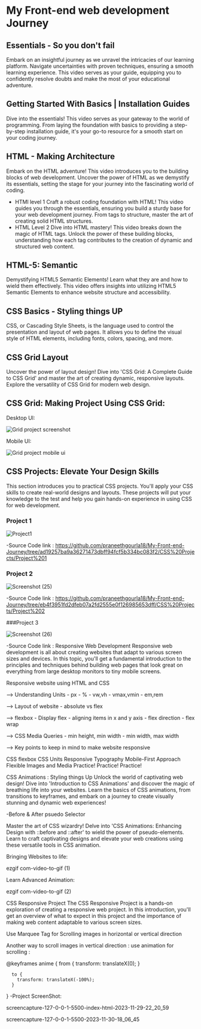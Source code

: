 # My Front-end web development Journey

## Essentials - So you don't fail
Embark on an insightful journey as we unravel the intricacies of our learning platform. Navigate uncertainties with proven techniques, ensuring a smooth learning experience. This video serves as your guide, equipping you to confidently resolve doubts and make the most of your educational adventure.

## Getting Started With Basics | Installation Guides
Dive into the essentials! This video serves as your gateway to the world of programming. From laying the foundation with basics to providing a step-by-step installation guide, it's your go-to resource for a smooth start on your coding journey.

## HTML - Making Architecture
Embark on the HTML adventure! This video introduces you to the building blocks of web development. Uncover the power of HTML as we demystify its essentials, setting the stage for your journey into the fascinating world of coding.

 * HTMl level 1 Craft a robust coding foundation with HTML! This video guides you through the essentials, ensuring you build a sturdy base for your web development journey. From tags to structure, master the art of creating solid HTML structures.
* HTML Level 2 Dive into HTML mastery! This video breaks down the magic of HTML tags. Unlock the power of these building blocks, understanding how each tag contributes to the creation of dynamic and structured web content.
## HTML-5: Semantic
Demystifying HTML5 Semantic Elements! Learn what they are and how to wield them effectively. This video offers insights into utilizing HTML5 Semantic Elements to enhance website
structure and accessibility.

## CSS Basics - Styling things UP
CSS, or Cascading Style Sheets, is the language used to control the presentation and layout of web pages. It allows you to define the visual style of HTML elements, including fonts, colors, spacing, and more.

## CSS Grid Layout
Uncover the power of layout design! Dive into 'CSS Grid: A Complete Guide to CSS Grid' and master the art of creating dynamic, responsive layouts. Explore the versatility of CSS Grid for modern web design.


## CSS Grid: Making Project Using CSS Grid:

Desktop UI:

![Grid project screenshot](https://github.com/praneethgourla18/My-Front-end-Journey/assets/154213100/4c812977-493d-4740-90b2-723ff9d50bef)




Mobile UI:

![Grid project mobile ui](https://github.com/praneethgourla18/My-Front-end-Journey/assets/154213100/2542d04a-5424-4516-96ef-61fa02406e78)


## CSS Projects: Elevate Your Design Skills
This section introduces you to practical CSS projects. You'll apply your CSS skills to create real-world designs and layouts. These projects will put your knowledge to the test and help you gain hands-on experience in using CSS for web development.

### Project 1

![Project1](https://github.com/praneethgourla18/My-Front-end-Journey/assets/154213100/ff693881-8a28-4630-b0ce-e28406cbe629)


-Source Code link : https://github.com/praneethgourla18/My-Front-end-Journey/tree/ad19257ba9a36271473dbff94fcf5b334bc083f2/CSS%20Projects/Project%201

### Project 2
![Screenshot (25)](https://github.com/praneethgourla18/My-Front-end-Journey/assets/154213100/93920a29-0616-4ab4-9b52-a58c3c17c6a1)



-Source Code link : https://github.com/praneethgourla18/My-Front-end-Journey/tree/eb4f3951fd2dfeb07a2fd2555e0f126985653dff/CSS%20Projects/Project%202

###Project 3 

![Screenshot (26)](https://github.com/praneethgourla18/My-Front-end-Journey/assets/154213100/4e1cae5a-6c96-4223-b501-4f66f3a41a07)


-Source Code link :
Responsive Web Development
Responsive web development is all about creating websites that adapt to various screen sizes and devices. In this topic, you'll get a fundamental introduction to the principles and techniques behind building web pages that look great on everything from large desktop monitors to tiny mobile screens.

Responsive website using HTML and CSS

--> Understanding Units - px - % - vw,vh - vmax,vmin - em,rem

--> Layout of website - absolute vs flex

--> flexbox - Display flex - aligning items in x and y axis - flex direction - flex wrap

--> CSS Media Queries - min height, min width - min width, max width

--> Key points to keep in mind to make website responsive

CSS flexbox
CSS Units
Responsive Typography
Mobile-First Approach
Flexible Images and Media
Practice! Practice! Practice!

CSS Animations : Styling things Up
Unlock the world of captivating web design! Dive into 'Introduction to CSS Animations' and discover the magic of breathing life into your websites. Learn the basics of CSS animations, from transitions to keyframes, and embark on a journey to create visually stunning and dynamic web experiences!

-Before & After psuedo Selector

Master the art of CSS wizardry! Delve into 'CSS Animations: Enhancing Design with ::before and ::after' to wield the power of pseudo-elements. Learn to craft captivating designs and elevate your web creations using these versatile tools in CSS animation.

Bringing Websites to life:

ezgif com-video-to-gif (1)

Learn Advanced Animation:

ezgif com-video-to-gif (2)

CSS Responsive Project
The CSS Responsive Project is a hands-on exploration of creating a responsive web project. In this introduction, you'll get an overview of what to expect in this project and the importance of making web content adaptable to various screen sizes.

Use Marquee Tag for Scrolling images in horizontal or vertical direction

Another way to scroll images in vertical direction : use animation for scrolling :

  @keyframes anime {
      from {
        transform: translateX(0);
      }

      to {
        transform: translateX(-100%);
      }
  }
-Project ScreenShot:

screencapture-127-0-0-1-5500-index-html-2023-11-29-22_20_59

screencapture-127-0-0-1-5500-2023-11-30-18_06_45


